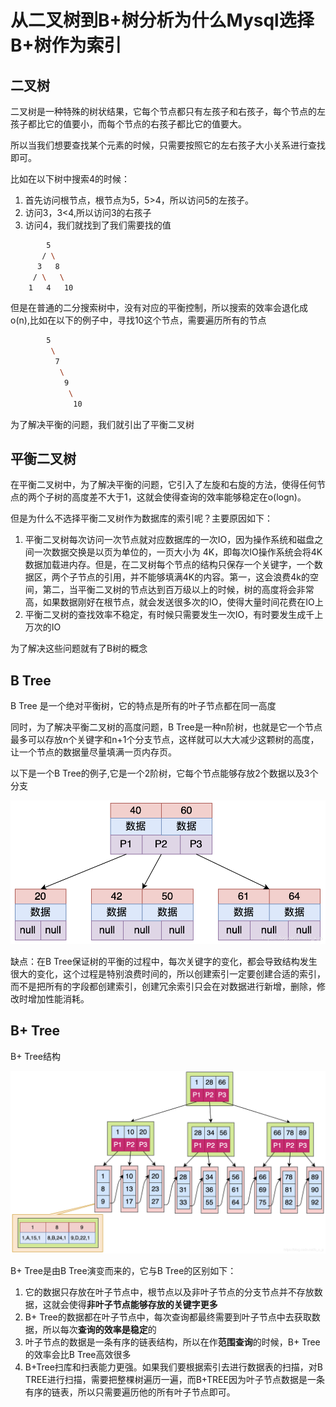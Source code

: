# 从二叉树到B+树分析为什么Mysql选择B+树作为索引

## 二叉树

二叉树是一种特殊的树状结果，它每个节点都只有左孩子和右孩子，每个节点的左孩子都比它的值要小，而每个节点的右孩子都比它的值要大。

所以当我们想要查找某个元素的时候，只需要按照它的左右孩子大小关系进行查找即可。

比如在以下树中搜索4的时候：
1. 首先访问根节点，根节点为5，5>4，所以访问5的左孩子。
2. 访问3，3<4,所以访问3的右孩子
3. 访问4，我们就找到了我们需要找的值

```bash
        5
       / \
      3   8
     / \   \
    1   4   10

```

但是在普通的二分搜索树中，没有对应的平衡控制，所以搜索的效率会退化成o(n),比如在以下的例子中，寻找10这个节点，需要遍历所有的节点

```bash
        5
         \
          7
           \
            9
             \
              10

```

为了解决平衡的问题，我们就引出了平衡二叉树

## 平衡二叉树

在平衡二叉树中，为了解决平衡的问题，它引入了左旋和右旋的方法，使得任何节点的两个子树的高度差不大于1，这就会使得查询的效率能够稳定在o(logn)。

但是为什么不选择平衡二叉树作为数据库的索引呢？主要原因如下：
1. 平衡二叉树每次访问一次节点就对应数据库的一次IO，因为操作系统和磁盘之间一次数据交换是以页为单位的，一页大小为 4K，即每次IO操作系统会将4K数据加载进内存。但是，在二叉树每个节点的结构只保存一个关键字，一个数据区，两个子节点的引用，并不能够填满4K的内容。第一，这会浪费4k的空间，第二，当平衡二叉树的节点达到百万级以上的时候，树的高度将会非常高，如果数据刚好在根节点，就会发送很多次的IO，使得大量时间花费在IO上
2. 平衡二叉树的查找效率不稳定，有时候只需要发生一次IO，有时要发生成千上万次的IO

为了解决这些问题就有了B树的概念

## B Tree

B Tree 是一个绝对平衡树，它的特点是所有的叶子节点都在同一高度

同时，为了解决平衡二叉树的高度问题，B Tree是一种n阶树，也就是它一个节点最多可以存放n个关键字和n+1个分支节点，这样就可以大大减少这颗树的高度，让一个节点的数据量尽量填满一页内存页。

以下是一个B Tree的例子,它是一个2阶树，它每个节点能够存放2个数据以及3个分支

![](./img/1.png)

缺点：在B Tree保证树的平衡的过程中，每次关键字的变化，都会导致结构发生很大的变化，这个过程是特别浪费时间的，所以创建索引一定要创建合适的索引，而不是把所有的字段都创建索引，创建冗余索引只会在对数据进行新增，删除，修改时增加性能消耗。

## B+ Tree

B+ Tree结构

![](./img/2.png)

B+ Tree是由B Tree演变而来的，它与B Tree的区别如下：
1. 它的数据只存放在叶子节点中，根节点以及非叶子节点的分支节点并不存放数据，这就会使得**非叶子节点能够存放的关键字更多**
2. B+ Tree的数据都在叶子节点中，每次查询都最终需要到叶子节点中去获取数据，所以每次**查询的效率是稳定**的
3. 叶子节点的数据是一条有序的链表结构，所以在作**范围查询**的时候，B+ Tree的效率会比B Tree高效很多
4. B+Tree扫库和扫表能力更强。如果我们要根据索引去进行数据表的扫描，对B TREE进行扫描，需要把整棵树遍历一遍，而B+TREE因为叶子节点数据是一条有序的链表，所以只需要遍历他的所有叶子节点即可。

